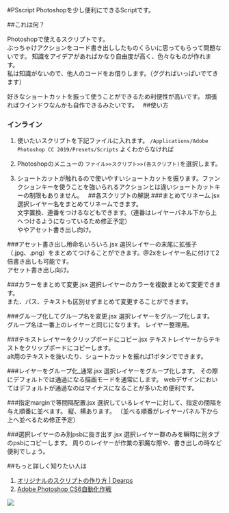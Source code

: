 #PSscript
Photoshopを少し便利にできるScriptです。

##これは何？

Photoshopで使えるスクリプトです。  
ぶっちゃけアクションをコード書き出ししたものくらいに思ってもらって問題ないです。
知識をアイデアがあればかなり自由度が高く、色々なものが作れます。  
私は知識がないので、他人のコードをお借りします。（ググればいっぱいでてきます）

好きなショートカットを振って使うことができるため利便性が高いです。
頑張ればウインドウなんかも自作できるみたいです。
 
##使い方
### インライン ###
1. 使いたいスクリプトを下記ファイルに入れます。
``/Applications/Adobe Photoshop CC 2019/Presets/Scripts``
よくわからなければ

1. Photoshopのメニューの
``ファイル>>スクリプト>>(各スクリプト)``を選択します。

1. ショートカットが触れるので使いやすいショートカットを振ります。ファンクションキーを使うことを強いられるアクションとは違いショートカットキーの制限もありません。
 
##各スクリプトの解説
###まとめてリネーム.jsx
選択レイヤー名をまとめてリネームできます。  
文字置換、連番をつけるなどもできます。（連番はレイヤーパネル下から上へつけるようになっているため修正予定）  
ややアセット書き出し向け。

###アセット書き出し用命名いろいろ.jsx
選択レイヤーの末尾に拡張子（.jpg、.png）をまとめてつけることができます。@2xをレイヤー名に付けて2倍書き出しも可能です。    
アセット書き出し向け。

###カラーをまとめて変更.jsx
選択レイヤーのカラーを複数まとめて変更できます。  
また、パス、テキストも区別せずまとめて変更することができます。

###グループ化してグループ名を変更.jsx
選択レイヤーをグループ化します。  
グループ名は一番上のレイヤーと同じになります。
レイヤー整理用。

###テキストレイヤーをクリップボードにコピー.jsx
テキストレイヤーからテキストをクリップボードにコピーします。  
alt用のテキストを抜いたり、ショートカットを振れば1ボタンでできます。

###レイヤーをグループ化_通常.jsx
選択レイヤーをグループ化します。
その際にデフォルトでは通過になる描画モードを通常にします。
webデザインにおいてはデフォルトが通過なのはマイナスになることが多いため便利です。

###指定marginで等間隔配置.jsx
選択しているレイヤーに対して、指定の間隔を与え順番に並べます。
縦、横あります。
（並べる順番がレイヤーパネル下から上へ並べるため修正予定）

###選択レイヤーのみ別psbに抜き出す.jsx
選択レイヤー群のみを瞬時に別タブのpsbにコピーします。
周りのレイヤーが作業の邪魔な際や、書き出しの時など便利でしょう。
 

##もっと詳しく知りたい人は
1.  [オリジナルのスクリプトの作り方 | Dearps](http://dearps.lovwar.com/2016/01/19/script-2/)
1.  [Adobe Photoshop CS6自動化作戦]( http://www.openspc2.org/book/PhotoshopCS6/)

![](https://img.yakkun.com/poke/icon960/n200.png)